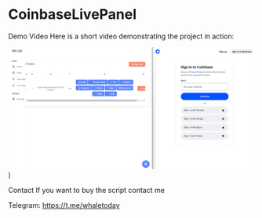 # CoinbaseLivePanel
Demo Video
Here is a short video demonstrating the project in action:

[![Watch the video](https://raw.githubusercontent.com/MrGreedTools/CoinbaseLivePanel/main/image.png)](https://raw.githubusercontent.com/MrGreedTools/CoinbaseLivePanel/main/Coinbase%20Live%20Panel.mp4))

Contact
If you want to buy the script contact me

Telegram: https://t.me/whaletoday
